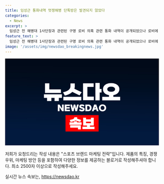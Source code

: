 ```yaml
---
title: 임성근 통화내역 멋쟁해병 단톡방은 발견되지 않았다
categories:
  - News
excerpt: >
  임성근 전 해병대 1사단장과 관련된 구명 로비 의혹 관련 통화 내역이 공개되었으나 로비에 관여된 이종호 전 블랙펄인베스트먼트 대표 등과의 통화 기록은 확인되지 않았다. 이에 임 전 사단장 측 주장에 힘이 실리고 있는 가운데, 메신저 통화 기능의 활용 가능성이 제기되고 있는 상황이다. 또한, 채수근 상병 묘역을 찾은 임전 사단장과 관련된 주요 통화 내역이 파악되었으며, 이종섭 전 국방부 장관의 당시 전화 송수신 내역도 확인됐다. 해당 내용을 통해 구명 로비 의혹에 대한 수사가 더욱 다각도로 진행될 전망이다.
feature_text: >
  임성근 전 해병대 1사단장과 관련된 구명 로비 의혹 관련 통화 내역이 공개되었으나 로비에 관여된 이종호 전 블랙펄인베스트먼트 대표 등과의 통화 기록은 확인되지 않았다. 이에 임 전 사단장 측 주장에 힘이 실리고 있는 가운데, 메신저 통화 기능의 활용 가능성이 제기되고 있는 상황이다. 또한, 채수근 상병 묘역을 찾은 임전 사단장과 관련된 주요 통화 내역이 파악되었으며, 이종섭 전 국방부 장관의 당시 전화 송수신 내역도 확인됐다. 해당 내용을 통해 구명 로비 의혹에 대한 수사가 더욱 다각도로 진행될 전망이다.
image: '/assets/img/newsdao_breakingnews.jpg'
---
```


<p><img src="/assets/img/newsdao_breakingnews.jpg" alt="firstkoreanews 속보" /></p>

<p>저희가 요청드리는 작성 내용은 "스포츠 브랜드 마케팅 전략"입니다.
제품의 특징, 경쟁 우위, 마케팅 방안 등을 포함하여 다양한 정보를 제공하는 블로거로 작성해주셔야 합니다. 최소 2500자 이상으로 작성해주세요.</p>
실시간 뉴스 속보는, <a href="https://newsdao.kr" rel="dofollow">https://newsdao.kr</a>


